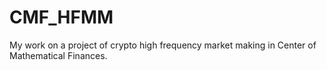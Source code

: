 # CMF_HFMM
My work on a project of crypto high frequency market making in Center of Mathematical Finances.
